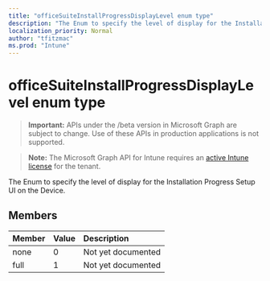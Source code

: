 ```yaml
---
title: "officeSuiteInstallProgressDisplayLevel enum type"
description: "The Enum to specify the level of display for the Installation Progress Setup UI on the Device."
localization_priority: Normal
author: "tfitzmac"
ms.prod: "Intune"
---
```


# officeSuiteInstallProgressDisplayLevel enum type

> **Important:** APIs under the /beta version in Microsoft Graph are subject to change. Use of these APIs in production applications is not supported.

> **Note:** The Microsoft Graph API for Intune requires an [active Intune license](https://go.microsoft.com/fwlink/?linkid=839381) for the tenant.

The Enum to specify the level of display for the Installation Progress Setup UI on the Device.

## Members
|Member|Value|Description|
|:---|:---|:---|
|none|0|Not yet documented|
|full|1|Not yet documented|




